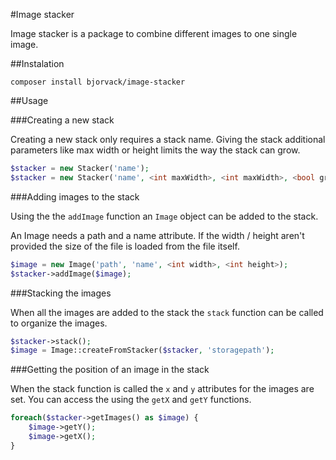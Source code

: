#Image stacker

Image stacker is a package to combine different images to one single image.

##Instalation

```
composer install bjorvack/image-stacker
```

##Usage

###Creating a new stack

Creating a new stack only requires a stack name. Giving the stack additional parameters like max width or height limits the way the stack can grow.

```php
$stacker = new Stacker('name');
$stacker = new Stacker('name', <int maxWidth>, <int maxWidth>, <bool growVertical>, <bool growHorizontal>);
```

###Adding images to the stack

Using the the `addImage` function an `Image` object can be added to the stack.

An Image needs a path and a name attribute. If the width / height aren't provided the size of the file is loaded from the file itself.

```php
$image = new Image('path', 'name', <int width>, <int height>);
$stacker->addImage($image);
```

###Stacking the images

When all the images are added to the stack the `stack` function can be called to organize the images.

```php
$stacker->stack();
$image = Image::createFromStacker($stacker, 'storagepath');
```

###Getting the position of an image in the stack

When the stack function is called the `x` and `y` attributes for the images are set.
You can access the using the `getX` and `getY` functions.

```php
foreach($stacker->getImages() as $image) {
    $image->getY();
    $image->getX();
}
```


